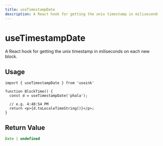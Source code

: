 ```yaml
---
title: useTimestampDate
description: A React hook for getting the unix timestamp in miliseconds on each new block.
---
```


# useTimestampDate

A React hook for getting the unix timestamp in miliseconds on each new block.

## Usage

```tsx
import { useTimestampDate } from 'useink'

function BlockTime() {
  const d = useTimestampDate('phala');

  // e.g. 4:40:54 PM
  return <p>{d.toLocaleTimeString()}</p>;
}
```

## Return Value

```ts
Date | undefined
```